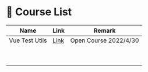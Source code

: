 # 📜 Course List

| Name           | Link                            | Remark                |
| -------------- | ------------------------------- | --------------------- |
| Vue Test Utils | [Link](https://reurl.cc/AKLgLe) | Open Course 2022/4/30 |
|                |                                 |                       |
|                |                                 |                       |
|                |                                 |                       |
|                |                                 |                       |
|                |                                 |                       |
|                |                                 |                       |
|                |                                 |                       |
|                |                                 |                       |
|                |                                 |                       |
